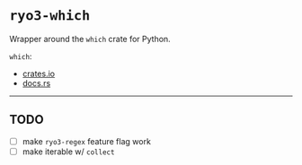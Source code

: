 # `ryo3-which`

Wrapper around the `which` crate for Python.

`which`:

- [crates.io](https://crates.io/crates/which)
- [docs.rs](https://docs.rs/which)

---

## TODO

- [ ] make `ryo3-regex` feature flag work
- [ ] make iterable w/ `collect`
